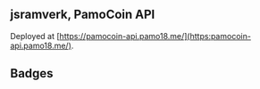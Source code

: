 ## jsramverk, PamoCoin API

Deployed at [https://pamocoin-api.pamo18.me/](https:pamocoin-api.pamo18.me/).


## Badges

<!-- [![Build Status](https://travis-ci.org/pamo18/me-api.pamo18.me.svg?branch=master)](https://travis-ci.org/pamo18/me-api.pamo18.me) -->



<!-- [![Build Status](https://scrutinizer-ci.com/g/pamo18/me-api.pamo18.me/badges/build.png?b=master)](https://scrutinizer-ci.com/g/pamo18/me-api.pamo18.me/build-status/master)
[![Scrutinizer Code Quality](https://scrutinizer-ci.com/g/pamo18/me-api.pamo18.me/badges/quality-score.png?b=master)](https://scrutinizer-ci.com/g/pamo18/me-api.pamo18.me/?branch=master)
[![Code Coverage](https://scrutinizer-ci.com/g/pamo18/me-api.pamo18.me/badges/coverage.png?b=master)](https://scrutinizer-ci.com/g/pamo18/me-api.pamo18.me/?branch=master) -->
